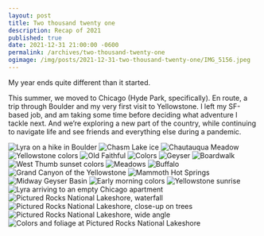 ```yaml
---
layout: post
title: Two thousand twenty one
description: Recap of 2021
published: true
date: 2021-12-31 21:00:00 -0600
permalink: /archives/two-thousand-twenty-one
ogimage: /img/posts/2021-12-31-two-thousand-twenty-one/IMG_5156.jpeg
---
```

My year ends quite different than it started. 

This summer, we moved to Chicago (Hyde Park, specifically). En route, a trip through Boulder and my very first visit to Yellowstone. I left my SF-based job, and am taking some time before deciding what adventure I tackle next. And we’re exploring a new part of the country, while continuing to navigate life and see friends and everything else during a pandemic.

![Lyra on a hike in Boulder][1]
![Chasm Lake ice][2]
![Chautauqua Meadow][3]
![Yellowstone colors][4]
![Old Faithful][5]
![Colors][6]
![Geyser][7]
![Boardwalk][8]
![West Thumb sunset colors][9]
![Meadows][10]
![Buffalo][11]
![Grand Canyon of the Yellowstone][12]
![Mammoth Hot Springs][13]
![Midway Geyser Basin][14]
![Early morning colors][15]
![Yellowstone sunrise][16]
![Lyra arriving to an empty Chicago apartment][17]
![Pictured Rocks National Lakeshore, waterfall][18]
![Pictured Rocks National Lakeshore, close-up on trees][19]
![Pictured Rocks National Lakeshore, wide angle][20]
![Colors and foliage at Pictured Rocks National Lakeshore][21]

[1]: /img/posts/2021-12-31-two-thousand-twenty-one/IMG_5156.jpeg
[2]: /img/posts/2021-12-31-two-thousand-twenty-one/IMG_5239.jpeg
[3]: /img/posts/2021-12-31-two-thousand-twenty-one/IMG_5347.jpeg
[4]: /img/posts/2021-12-31-two-thousand-twenty-one/IMG_5476.jpeg
[5]: /img/posts/2021-12-31-two-thousand-twenty-one/IMG_5536.jpeg
[6]: /img/posts/2021-12-31-two-thousand-twenty-one/IMG_5553.jpeg
[7]: /img/posts/2021-12-31-two-thousand-twenty-one/IMG_5589.jpeg
[8]: /img/posts/2021-12-31-two-thousand-twenty-one/IMG_5685.jpeg
[9]: /img/posts/2021-12-31-two-thousand-twenty-one/IMG_5765.jpeg
[10]: /img/posts/2021-12-31-two-thousand-twenty-one/IMG_5801.jpeg
[11]: /img/posts/2021-12-31-two-thousand-twenty-one/IMG_5816.jpeg
[12]: /img/posts/2021-12-31-two-thousand-twenty-one/IMG_5839.jpeg
[13]: /img/posts/2021-12-31-two-thousand-twenty-one/IMG_5871.jpeg
[14]: /img/posts/2021-12-31-two-thousand-twenty-one/IMG_5932.jpeg
[15]: /img/posts/2021-12-31-two-thousand-twenty-one/IMG_6127.jpeg
[16]: /img/posts/2021-12-31-two-thousand-twenty-one/IMG_6137.jpeg
[17]: /img/posts/2021-12-31-two-thousand-twenty-one/IMG_6182.jpeg
[18]: /img/posts/2021-12-31-two-thousand-twenty-one/IMG_7712.jpeg
[19]: /img/posts/2021-12-31-two-thousand-twenty-one/IMG_7723.jpeg
[20]: /img/posts/2021-12-31-two-thousand-twenty-one/IMG_7728.jpeg
[21]: /img/posts/2021-12-31-two-thousand-twenty-one/IMG_7743.jpeg